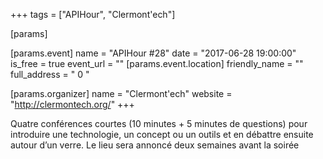 +++
tags = ["APIHour", "Clermont'ech"]

[params]

[params.event]
name = "APIHour #28"
date = "2017-06-28 19:00:00"
is_free = true
event_url = ""
[params.event.location]
friendly_name = ""
full_address = " 0 "

[params.organizer]
name = "Clermont'ech"
website = "http://clermontech.org/"
+++

Quatre conférences courtes (10 minutes + 5 minutes de questions) pour introduire une technologie, un concept ou un outils et en débattre ensuite autour d’un verre. Le lieu sera annoncé deux semaines avant la soirée